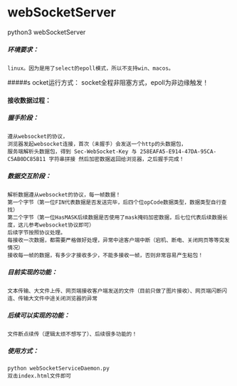 # webSocketServer
python3 webSocketServer

##### 环境要求：
    linux。因为是用了select的epoll模式，所以不支持win、macos。
#####s ocket运行方式：
    socket全程非阻塞方式，epoll为非边缘触发！
#### 接收数据过程：
##### 握手阶段：
    遵从websocket的协议，
    浏览器发起websocket连接，首次（未握手）会发送一个http的头数据包，
    服务端解析头数据包，得到 Sec-WebSocket-Key 与 258EAFA5-E914-47DA-95CA-C5AB0DC85B11 字符串拼接 然后加密数据返回给浏览器，之后握手完成！
##### 数据交互阶段：
    解析数据遵从websocket的协议，每一帧数据！
    第一个字节（第一位FIN代表数据是否发送完毕，后四个位opCode数据类型，数据类型自行查找）
    第二个字节（第一位HasMASK后续数据是否使用了mask掩码加密数据，后七位代表后续数据长度，这儿参考websocket协议即可）
    后续字节按照协议处理。
    每接收一次数据，都需要严格做好处理，异常中途客户端中断（宕机、断电、关闭网页等等突发情况）
    接收每一帧的数据，有多少才接收多少，不能多接收一帧，否则非常容易产生粘包！
##### 目前实现的功能：
    文本传输、大文件上传、网页端接收客户端发送的文件（目前只做了图片接收）、网页端闪断闪连、传输大文件中途关闭浏览器的异常
##### 后续可以实现的功能：
    文件断点续传（逻辑太烦不想写了）、后续很多功能的！
##### 使用方式：
    python webSocketServiceDaemon.py 
    双击index.html文件即可
